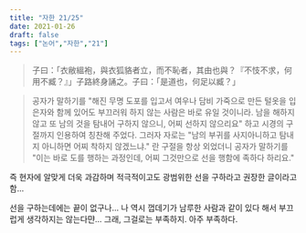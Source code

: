 ```yaml
---
title: "자한 21/25"
date: 2021-01-26
draft: false
tags: ["논어","자한","21"]
---
```


> 子曰：「衣敝縕袍，與衣狐貉者立，而不恥者，其由也與？『不忮不求，何用不臧？』」子路終身誦之。子曰：「是道也，何足以臧？」

> 공자가 말하기를 "해진 무명 도포를 입고서 여우나 담비 가죽으로 만든 털옷을 입은자와 함께 있어도 부끄러워 하지 않는 사람은 바로 유일 것이니라. 남을 해하지 않고 또 남의 것을 탐내어 구하지 않으니, 어찌 선하지 않으리요" 하고 시경의 구절까지 인용하여 칭찬해 주었다. 그러자 자로는 "남의 부귀를 사지아니하고 탐내지 아니하면 어찌 착하지 않겠느냐." 란 구절을 항상 외었더니 공자가 말하기를 "이는 바로 도를 행하는 과정인데, 어찌 그것만으로 선을 행함에 족하다 하리요."

즉 현자에 알맞게 더욱 과감하며 적극적이고도 광범위한 선을 구하라고 권장한 글이라고 함...

선을 구하는데에는 끝이 없구나... 나 역시 껍데기가 남루한 사람과 같이 있다 해서 부끄럽게 생각하지는 않는다먄... 그래, 그걸로는 부족하지. 아주 부족하다.

